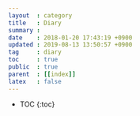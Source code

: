 ```yaml
---
layout  : category
title   : Diary
summary :
date    : 2018-01-20 17:43:19 +0900
updated : 2019-08-13 13:50:57 +0900
tag     : diary
toc     : true
public  : true
parent  : [[index]]
latex   : false
---
```

* TOC
{:toc}


